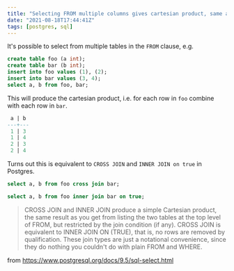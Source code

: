 ```yaml
---
title: "Selecting FROM multiple columns gives cartesian product, same as cross and inner join"
date: "2021-08-18T17:44:41Z"
tags: [postgres, sql]
---
```


It's possible to select from multiple tables in the `FROM` clause, e.g.

```sql
create table foo (a int);
create table bar (b int);
insert into foo values (1), (2);
insert into bar values (3, 4);
select a, b from foo, bar;
```

This will produce the cartesian product, i.e. for each row in `foo` combine with each row in `bar`.

```sql
 a | b
---+---
 1 | 3
 1 | 4
 2 | 3
 2 | 4
```

Turns out this is equivalent to `CROSS JOIN` and `INNER JOIN on true` in Postgres.

```sql
select a, b from foo cross join bar;
```

```sql
select a, b from foo inner join bar on true;
```

> CROSS JOIN and INNER JOIN produce a simple Cartesian product, the same result as you get from listing the two tables at the top level of FROM, but restricted by the join condition (if any). CROSS JOIN is equivalent to INNER JOIN ON (TRUE), that is, no rows are removed by qualification. These join types are just a notational convenience, since they do nothing you couldn't do with plain FROM and WHERE.

from https://www.postgresql.org/docs/9.5/sql-select.html

